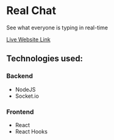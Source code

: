 
# Real Chat

See what everyone is typing in real-time

[Live Website Link](https://real-chat-757a0.firebaseapp.com/)



## Technologies used:

### Backend
* NodeJS
* Socket.io


### Frontend
* React
* React Hooks






